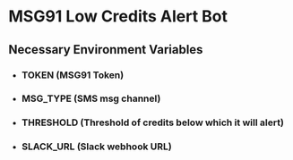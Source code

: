 # MSG91 Low Credits Alert Bot


## Necessary Environment Variables

* ### TOKEN (MSG91 Token)
* ### MSG_TYPE (SMS msg channel)
* ### THRESHOLD (Threshold of credits below which it will alert)
* ### SLACK_URL (Slack webhook URL)